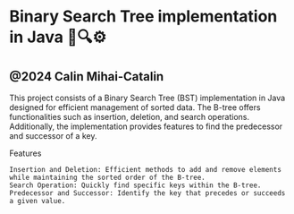 # Binary Search Tree implementation in Java 🌳🔍⚙️

@2024 Calin Mihai-Catalin
--------------------------------------------------------------------------------

This project consists of a Binary Search Tree (BST) implementation in Java designed for efficient management of sorted data. The B-tree offers functionalities such as insertion, deletion, and search operations. Additionally, the implementation provides features to find the predecessor and successor of a key. 

Features

    Insertion and Deletion: Efficient methods to add and remove elements while maintaining the sorted order of the B-tree.
    Search Operation: Quickly find specific keys within the B-tree.
    Predecessor and Successor: Identify the key that precedes or succeeds a given value.
